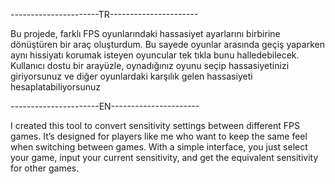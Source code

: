 ----------------------TR----------------------

Bu projede, farklı FPS oyunlarındaki hassasiyet ayarlarını birbirine dönüştüren bir araç oluşturdum. Bu sayede oyunlar arasında geçiş yaparken aynı hissiyatı korumak isteyen oyuncular tek tıkla bunu halledebilecek. Kullanıcı dostu bir arayüzle, oynadığınız oyunu seçip hassasiyetinizi giriyorsunuz ve diğer oyunlardaki karşılık gelen hassasiyeti hesaplatabiliyorsunuz

----------------------EN----------------------

I created this tool to convert sensitivity settings between different FPS games. It’s designed for players like me who want to keep the same feel when switching between games. With a simple interface, you just select your game, input your current sensitivity, and get the equivalent sensitivity for other games.
